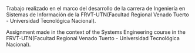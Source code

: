 Trabajo realizado en el marco del desarrollo de la carrera de Ingeniería en Sistemas de Información de la FRVT-UTN(Facultad Regional Venado Tuerto - Universidad Tecnológica Nacional).

Assignment made in the context of the Systems Engineering course in the FRVT-UTN(Facultad Regional Venado Tuerto - Universidad Tecnológica Nacional).
